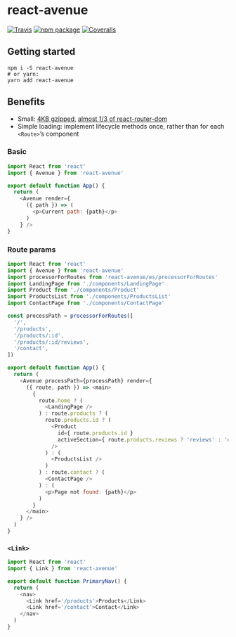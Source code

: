 # react-avenue

[![Travis][build-badge]][build]
[![npm package][npm-badge]][npm]
[![Coveralls][coveralls-badge]][coveralls]


## Getting started

```
npm i -S react-avenue
# or yarn:
yarn add react-avenue
```

## Benefits

- Small: [4KB gzipped](https://bundlephobia.com/result?p=react-avenue@0.2.0), [almost 1/3 of react-router-dom](https://bundlephobia.com/result?p=react-router-dom@4.2.2)
- Simple loading: implement lifecycle methods once, rather than for each `<Route>`’s component


### Basic

```javascript
import React from 'react'
import { Avenue } from 'react-avenue'

export default function App() {
  return (
    <Avenue render={
      ({ path }) => (
        <p>Current path: {path}</p>
      )
    } />
}
```

### Route params

```javascript
import React from 'react'
import { Avenue } from 'react-avenue'
import processorForRoutes from 'react-avenue/es/processorForRoutes'
import LandingPage from './components/LandingPage'
import Product from './components/Product'
import ProductsList from './components/ProductsList'
import ContactPage from './components/ContactPage'

const processPath = processorForRoutes([
  '/',
  '/products',
  '/products/:id',
  '/products/:id/reviews',
  '/contact',
])

export default function App() {
  return (
    <Avenue processPath={processPath} render={
      ({ route, path }) => <main>
        {
          route.home ? (
            <LandingPage />
          ) : route.products ? (
            route.products.id ? (
              <Product
                id={ route.products.id }
                activeSection={ route.products.reviews ? 'reviews' : 'overview' }
              />
            ) : (
              <ProductsList />
            )
          ) : route.contact ? (
            <ContactPage />
          ) : (
            <p>Page not found: {path}</p>
          )
        }
      </main>
    } />
  )
}
```

### `<Link>`

```javascript
import React from 'react'
import { Link } from 'react-avenue'

export default function PrimaryNav() {
  return (
    <nav>
      <Link href='/products'>Products</Link>
      <Link href='/contact'>Contact</Link>
    </nav>
  )
}
```


[build-badge]: https://img.shields.io/travis/RoyalIcing/react-avenue/master.png?style=flat-square
[build]: https://travis-ci.org/RoyalIcing/react-avenue

[npm-badge]: https://img.shields.io/npm/v/react-avenue.png?style=flat-square
[npm]: https://www.npmjs.org/package/react-avenue

[coveralls-badge]: https://img.shields.io/coveralls/RoyalIcing/react-avenue/master.png?style=flat-square
[coveralls]: https://coveralls.io/github/RoyalIcing/react-avenue
